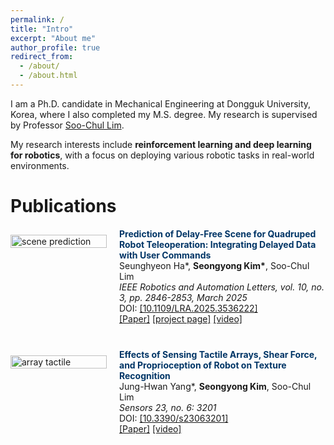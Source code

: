 ```yaml
---
permalink: /
title: "Intro"
excerpt: "About me"
author_profile: true
redirect_from: 
  - /about/
  - /about.html
---
```


I am a Ph.D. candidate in Mechanical Engineering at Dongguk University, Korea, where I also completed my M.S. degree. My research is supervised by Professor [Soo-Chul Lim](http://irobot.dgu.edu/).

My research interests include **reinforcement learning and deep learning for robotics**, with a focus on deploying various robotic tasks in real-world environments.

Publications
======
<!-- Paper: scene prediction for quadruped teleoperation -->
<div style="display: flex; align-items: flex-start; margin-bottom: 40px;">
    <div style="width: 35%; margin-top: 10px;">
        <img src="files/video_prediction_result.gif" alt="scene prediction" style="width: 100%;">
    </div>
    <div style="width: 75%; margin-left: 20px;">
        <span style="color:#003566"><b>Prediction of Delay-Free Scene for Quadruped Robot Teleoperation: Integrating Delayed Data with User Commands</b></span> <br>
        Seunghyeon Ha*, <b>Seongyong Kim*</b>, Soo-Chul Lim <br>
        <i>IEEE Robotics and Automation Letters, vol. 10, no. 3, pp. 2846-2853, March 2025</i> <br>
        DOI: <a href="https://doi.org/10.1109/LRA.2025.3536222">[10.1109/LRA.2025.3536222]</a> <br>
        <a href="https://ieeexplore.ieee.org/document/10857415">[Paper]</a> <a href="https://seongdrgn.github.io/scene-prediction-quadruped/">[project page]</a> <a href="https://www.youtube.com/watch?v=wL9UEJnq53s">[video]</a>
        <br>
    </div>
</div>

<!-- Project: array tactile sensor -->
<div style="display: flex; align-items: flex-start; margin-bottom: 40px;">
    <div style="width: 35%; margin-top: 10px;">
        <img src="files/array_tactile.gif" alt="array tactile" style="width: 100%;">
    </div>
    <div style="width: 75%; margin-left: 20px;">
        <span style="color:#003566"><b>Effects of Sensing Tactile Arrays, Shear Force, and Proprioception of Robot on Texture Recognition</b></span> <br>
        Jung-Hwan Yang*, <b>Seongyong Kim</b>, Soo-Chul Lim <br>
        <i>Sensors 23, no. 6: 3201</i> <br>
        DOI: <a href="https://doi.org/10.3390/s23063201">[10.3390/s23063201]</a> <br>
        <a href="https://www.mdpi.com/1424-8220/23/6/3201">[Paper]</a> <a href="https://www.youtube.com/watch?v=l--EEY5fy4g">[video]</a>
        <br>
    </div>
</div>

